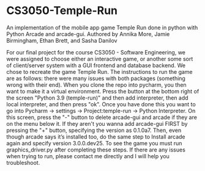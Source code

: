 # CS3050-Temple-Run
An implementation of the mobile app game Temple Run done in python with Python Arcade and arcade-gui. Authored by Annika More, Jamie Birmingham, Ethan Brett, and Sasha Danilov

For our final project for the course CS3050 - Software Engineering, we were assigned to choose either an interactive game, or another some sort of client/server system with a GUI frontend and database backend.
We chose to recreate the game Temple Run. The instructions to run the game are as follows:
there were many issues with both packages (something wrong with their end). When you clone the repo into pycharm, you
then want to make it a virtual environment. Press the button at the bottom right of the screen "Python 3.9
(temple-run)" and then add interpreter, then add local interpreter, and then press "ok".
Once you have done this you want to go into Pycharm -> settings -> Project:temple-run ->
Python Interpreter. On this screen, press the "-" button to delete arcade-gui and arcade if they
are on the menu below it. If they aren't you wanna add arcade-gui FIRST by pressing the "+"
button, specifying the version as 0.1.0a7. Then, even though arcade says it’s installed too, do
the same step to Install arcade again and specify version 3.0.0.dev25. To see the game you must run graphics_driver.py after completing these steps.
If there are any issues when trying to run, please contact me directly and I will help you troubleshoot. 
